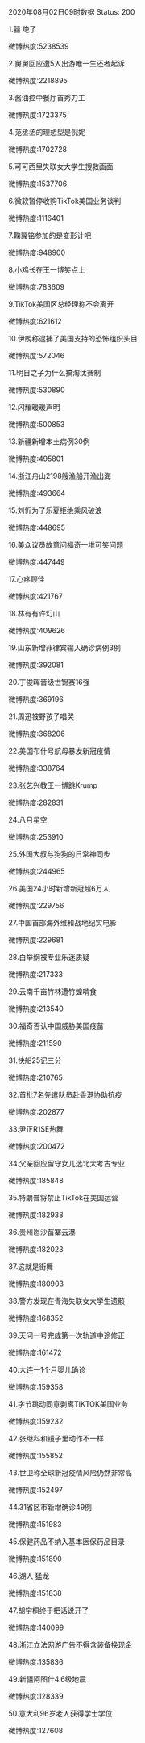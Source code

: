 2020年08月02日09时数据
Status: 200

1.囍 绝了

微博热度:5238539

2.舅舅回应遭5人出游唯一生还者起诉

微博热度:2218895

3.酱油控中餐厅首秀刀工

微博热度:1723375

4.范丞丞的理想型是倪妮

微博热度:1702728

5.可可西里失联女大学生搜救画面

微博热度:1537706

6.微软暂停收购TikTok美国业务谈判

微博热度:1116401

7.鞠翼铭参加的是变形计吧

微博热度:948900

8.小鸡长在王一博笑点上

微博热度:783609

9.TikTok美国区总经理称不会离开

微博热度:621612

10.伊朗称逮捕了美国支持的恐怖组织头目

微博热度:572046

11.明日之子为什么搞淘汰赛制

微博热度:530890

12.闪耀暖暖声明

微博热度:500853

13.新疆新增本土病例30例

微博热度:495801

14.浙江舟山2198艘渔船开渔出海

微博热度:493664

15.刘忻为了乐夏拒绝乘风破浪

微博热度:448695

16.美众议员故意问福奇一堆可笑问题

微博热度:447449

17.心疼顾佳

微博热度:421767

18.林有有许幻山

微博热度:409626

19.山东新增菲律宾输入确诊病例3例

微博热度:392081

20.丁俊晖晋级世锦赛16强

微博热度:369196

21.周迅被野孩子唱哭

微博热度:368206

22.美国布什号航母暴发新冠疫情

微博热度:338764

23.张艺兴教王一博跳Krump

微博热度:282831

24.八月星空

微博热度:253910

25.外国大叔与狗狗的日常神同步

微博热度:244965

26.美国24小时新增新冠超6万人

微博热度:229756

27.中国首部海外维和战地纪实电影

微博热度:229681

28.白举纲被专业乐迷质疑

微博热度:217333

29.云南千亩竹林遭竹蝗啃食

微博热度:213540

30.福奇否认中国威胁美国疫苗

微博热度:211590

31.快船25记三分

微博热度:210765

32.首批7名先遣队员赴香港协助抗疫

微博热度:202877

33.尹正R1SE热舞

微博热度:200472

34.父亲回应留守女儿选北大考古专业

微博热度:185848

35.特朗普将禁止TikTok在美国运营

微博热度:182938

36.贵州岜沙苗寨云瀑

微博热度:182023

37.这就是街舞

微博热度:180903

38.警方发现在青海失联女大学生遗骸

微博热度:168352

39.天问一号完成第一次轨道中途修正

微博热度:161472

40.大连一1个月婴儿确诊

微博热度:159358

41.字节跳动同意剥离TIKTOK美国业务

微博热度:159232

42.张继科和镜子里动作不一样

微博热度:155852

43.世卫称全球新冠疫情风险仍然非常高

微博热度:152497

44.31省区市新增确诊49例

微博热度:151983

45.保健药品不纳入基本医保药品目录

微博热度:151890

46.湖人 猛龙

微博热度:151838

47.胡宇桐终于把话说开了

微博热度:140099

48.浙江立法网游广告不得含装备换现金

微博热度:135836

49.新疆阿图什4.6级地震

微博热度:128339

50.意大利96岁老人获得学士学位

微博热度:127608

